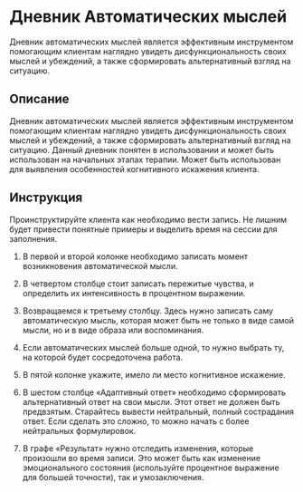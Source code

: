 # Дневник Автоматических мыслей

Дневник автоматических мыслей является эффективным инструментом
помогающим клиентам наглядно увидеть дисфункциональность своих мыслей и
убеждений, а также сформировать альтернативный взгляд на ситуацию.

## Описание

Дневник автоматических мыслей является эффективным инструментом
помогающим клиентам наглядно увидеть дисфункциональность своих мыслей и
убеждений, а также сформировать альтернативный взгляд на ситуацию.
Данный дневник понятен в использовании и может быть использован на
начальных этапах терапии. Может быть использован для выявления
особенностей когнитивного искажения клиента.

## Инструкция

Проинструктируйте клиента как необходимо вести запись. Не лишним будет
привести понятные примеры и выделить время на сессии для заполнения.

1.  В первой и второй колонке необходимо записать момент возникновения
    автоматической мысли.

2.  В четвертом столбце стоит записать пережитые чувства, и определить
    их интенсивность в процентном выражении.

3.  Возвращаемся к третьему столбцу. Здесь нужно записать саму
    автоматическую мысль, которая может быть не только в виде самой
    мысли, но и в виде образа или воспоминания.

4.  Если автоматических мыслей больше одной, то нужно выбрать ту, на
    которой будет сосредоточена работа.

5.  В пятой колонке укажите, имело ли место когнитивное искажение.

6.  В шестом столбце «Адаптивный ответ» необходимо сформировать
    альтернативный ответ на свои мысли. Этот ответ не должен быть
    предвзятым. Старайтесь вывести нейтральный, полный сострадания
    ответ. Если сделать это сложно, то можно начать с более нейтральных
    формулировок.

7.  В графе «Результат» нужно отследить изменения, которые произошли во
    время записи. Это может быть как изменение эмоционального состояния
    (используйте процентное выражение для большей точности), так и
    умозаключения.
